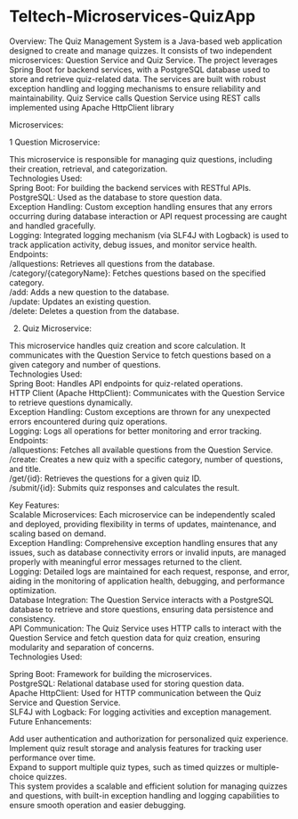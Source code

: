 # Teltech-Microservices-QuizApp

Overview: The Quiz Management System is a Java-based web application designed to create and manage quizzes. It consists of two independent microservices: Question Service and Quiz Service. The project leverages Spring Boot for backend services, with a PostgreSQL database used to store and retrieve quiz-related data. The services are built with robust exception handling and logging mechanisms to ensure reliability and maintainability. Quiz Service calls Question Service using REST calls implemented using  Apache HttpClient library

Microservices:

1   Question Microservice:

This microservice is responsible for managing quiz questions, including their creation, retrieval, and categorization.  
Technologies Used:  
    Spring Boot: For building the backend services with RESTful APIs.  
    PostgreSQL: Used as the database to store question data.  
    Exception Handling: Custom exception handling ensures that any errors occurring during database interaction or API request processing are caught and handled gracefully.  
    Logging: Integrated logging mechanism (via SLF4J with Logback) is used to track application activity, debug issues, and monitor service health.  
Endpoints:  
    /allquestions: Retrieves all questions from the database.  
    /category/{categoryName}: Fetches questions based on the specified category.  
    /add: Adds a new question to the database.  
    /update: Updates an existing question.  
    /delete: Deletes a question from the database.  
  
2. Quiz Microservice:  

This microservice handles quiz creation and score calculation. It communicates with the Question Service to fetch questions based on a given category and number of questions.  
Technologies Used:  
    Spring Boot: Handles API endpoints for quiz-related operations.  
    HTTP Client (Apache HttpClient): Communicates with the Question Service to retrieve questions dynamically.  
    Exception Handling: Custom exceptions are thrown for any unexpected errors encountered during quiz operations.  
    Logging: Logs all operations for better monitoring and error tracking.  
Endpoints:  
  /allquestions: Fetches all available questions from the Question Service.  
  /create: Creates a new quiz with a specific category, number of questions, and title.  
  /get/{id}: Retrieves the questions for a given quiz ID.  
  /submit/{id}: Submits quiz responses and calculates the result.  

Key Features:  
Scalable Microservices: Each microservice can be independently scaled and deployed, providing flexibility in terms of updates, maintenance, and scaling based on demand.  
Exception Handling: Comprehensive exception handling ensures that any issues, such as database connectivity errors or invalid inputs, are managed properly with meaningful error messages returned to the client.  
Logging: Detailed logs are maintained for each request, response, and error, aiding in the monitoring of application health, debugging, and performance optimization.  
Database Integration: The Question Service interacts with a PostgreSQL database to retrieve and store questions, ensuring data persistence and consistency.  
API Communication: The Quiz Service uses HTTP calls to interact with the Question Service and fetch question data for quiz creation, ensuring modularity and separation of concerns.  
Technologies Used:  

Spring Boot: Framework for building the microservices.  
PostgreSQL: Relational database used for storing question data.  
Apache HttpClient: Used for HTTP communication between the Quiz Service and Question Service.  
SLF4J with Logback: For logging activities and exception management.  
Future Enhancements:  

Add user authentication and authorization for personalized quiz experience.  
Implement quiz result storage and analysis features for tracking user performance over time.  
Expand to support multiple quiz types, such as timed quizzes or multiple-choice quizzes.  
This system provides a scalable and efficient solution for managing quizzes and questions, with built-in exception handling and logging capabilities to ensure smooth operation and easier debugging.  

